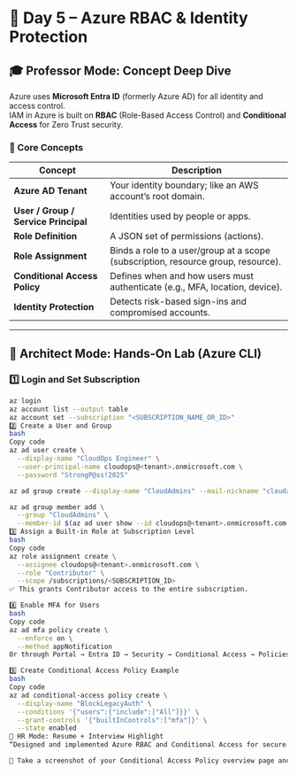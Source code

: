 # 🔷 Day 5 – Azure RBAC & Identity Protection

## 🎓 Professor Mode: Concept Deep Dive

Azure uses **Microsoft Entra ID** (formerly Azure AD) for all identity and access control.  
IAM in Azure is built on **RBAC** (Role-Based Access Control) and **Conditional Access** for Zero Trust security.

### 🧩 Core Concepts

| Concept | Description |
|----------|--------------|
| **Azure AD Tenant** | Your identity boundary; like an AWS account’s root domain. |
| **User / Group / Service Principal** | Identities used by people or apps. |
| **Role Definition** | A JSON set of permissions (actions). |
| **Role Assignment** | Binds a role to a user/group at a scope (subscription, resource group, resource). |
| **Conditional Access Policy** | Defines when and how users must authenticate (e.g., MFA, location, device). |
| **Identity Protection** | Detects risk-based sign-ins and compromised accounts. |

---

## 🧱 Architect Mode: Hands-On Lab (Azure CLI)

### 1️⃣ Login and Set Subscription
```bash
az login
az account list --output table
az account set --subscription "<SUBSCRIPTION_NAME_OR_ID>"
2️⃣ Create a User and Group
bash
Copy code
az ad user create \
  --display-name "CloudOps Engineer" \
  --user-principal-name cloudops@<tenant>.onmicrosoft.com \
  --password "StrongP@ss!2025"

az ad group create --display-name "CloudAdmins" --mail-nickname "cloudadmins"

az ad group member add \
  --group "CloudAdmins" \
  --member-id $(az ad user show --id cloudops@<tenant>.onmicrosoft.com --query id -o tsv)
3️⃣ Assign a Built-in Role at Subscription Level
bash
Copy code
az role assignment create \
  --assignee cloudops@<tenant>.onmicrosoft.com \
  --role "Contributor" \
  --scope /subscriptions/<SUBSCRIPTION_ID>
✅ This grants Contributor access to the entire subscription.

4️⃣ Enable MFA for Users
bash
Copy code
az ad mfa policy create \
  --enforce on \
  --method appNotification
Or through Portal → Entra ID → Security → Conditional Access → Policies → Create “Require MFA for Admins”.

5️⃣ Create Conditional Access Policy Example
bash
Copy code
az ad conditional-access policy create \
  --display-name "BlockLegacyAuth" \
  --conditions '{"users":{"include":["All"]}}' \
  --grant-controls '{"builtInControls":["mfa"]}' \
  --state enabled
🧠 HR Mode: Resume + Interview Highlight
“Designed and implemented Azure RBAC and Conditional Access for secure identity governance and MFA enforcement using Microsoft Entra ID (Azure AD).”

📸 Take a screenshot of your Conditional Access Policy overview page and commit to GitHub.
